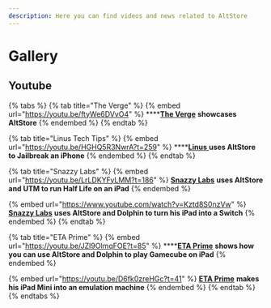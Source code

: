 ```yaml
---
description: Here you can find videos and news related to AltStore
---
```


# Gallery

## Youtube

{% tabs %}
{% tab title="The Verge" %}
{% embed url="https://youtu.be/ftyWe6DVvO4" %}
****[**The Verge**](https://www.youtube.com/channel/UCddiUEpeqJcYeBxX1IVBKvQ) **showcases AltStore**
{% endembed %}
{% endtab %}

{% tab title="Linus Tech Tips" %}
{% embed url="https://youtu.be/HGHQ5R3NwrA?t=259" %}
****[**Linus** ](https://www.youtube.com/c/LinusTechTips)**uses AltStore to Jailbreak an iPhone**
{% endembed %}
{% endtab %}

{% tab title="Snazzy Labs" %}
{% embed url="https://youtu.be/LrLDKYFyLMM?t=186" %}
[**Snazzy Labs**](https://www.youtube.com/channel/UCO2x-p9gg9TLKneXlibGR7w) **uses AltStore and UTM to run Half Life on an iPad**
{% endembed %}



{% embed url="https://www.youtube.com/watch?v=Kztd8S0nzVw" %}
[**Snazzy Labs**](https://www.youtube.com/channel/UCO2x-p9gg9TLKneXlibGR7w) **uses AltStore and Dolphin to turn his iPad into a Switch**
{% endembed %}
{% endtab %}

{% tab title="ETA Prime" %}
{% embed url="https://youtu.be/JZI9OlmqFOE?t=85" %}
****[**ETA Prime**](https://www.youtube.com/c/ETAPRIME/featured) **shows how you can use AltStore and Dolphin to play Gamecube on iPad**
{% endembed %}



{% embed url="https://youtu.be/D6fk0zreHGc?t=41" %}
[**ETA Prime**](https://www.youtube.com/c/ETAPRIME/featured) **makes his iPad Mini into an emulation machine**
{% endembed %}
{% endtab %}
{% endtabs %}



